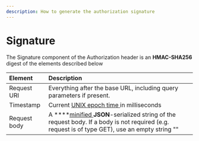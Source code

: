 ```yaml
---
description: How to generate the authorization signature
---
```


# Signature

The Signature component of the Authorization header is an **HMAC-SHA256** digest of the elements described below  


| Element | Description |
| :--- | :--- |
| Request URI | Everything after the base URL, including query parameters if present. |
| Timestamp | Current [UNIX epoch time ](https://www.unixtimestamp.com/)in milliseconds |
| Request body | A ****[minified ](https://codebeautify.org/jsonminifier)**JSON**-serialized string of the request body. If a body is not required \(e.g. request is of type GET\), use an empty string "" |

